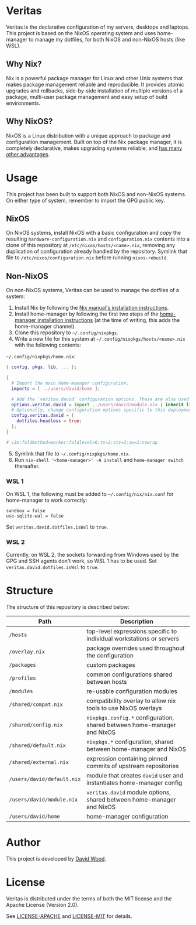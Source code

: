 # Veritas
Veritas is the declarative configuration of my servers, desktops and laptops. This project is based
on the NixOS operating system and uses home-manager to manage my dotfiles, for both NixOS and
non-NixOS hosts (like WSL).

## Why Nix?
Nix is a powerful package manager for Linux and other Unix systems that makes package management
reliable and reproducible. It provides atomic upgrades and rollbacks, side-by-side installation of
multiple versions of a package, multi-user package management and easy setup of build environments.

## Why NixOS?
NixOS is a Linux distribution with a unique approach to package and configuration management. Built
on top of the Nix package manager, it is completely declarative, makes upgrading systems reliable,
and [has many other advantages](https://nixos.org/nixos/about.html).

# Usage
This project has been built to support both NixOS and non-NixOS systems. On either type of system,
remember to import the GPG public key.

## NixOS
On NixOS systems, install NixOS with a basic configuration and copy the resulting
`hardware-configuration.nix` and `configuration.nix` contents into a clone of this repository at
`/etc/nixos/hosts/<name>.nix`, removing any duplication of configuration already handled by the
repository. Symlink that file to `/etc/nixos/configuration.nix` before running `nixos-rebuild`.

## Non-NixOS
On non-NixOS systems, Veritas can be used to manage the dotfiles of a system:

1. Install Nix by following the [Nix manual's installation instructions][nixos_install].
2. Install home-manager by following the first two steps of the
   [home-manager installation instructions][home-manager_install] (at the time of writing, this
   adds the home-manager channel).
3. Clone this repository to `~/.config/nixpkgs`.
4. Write a new file for this system at `~/.config/nixpkgs/hosts/<name>.nix` with the following
   contents:

`~/.config/nixpkgs/home.nix`:

```nix
{ config, pkgs, lib, ... }:

{
  # Import the main home-manager configuration.
  imports = [ ../users/david/home ];

  # Add the `veritas.david` configuration options. These are also used from NixOS.
  options.veritas.david = import ../users/david/module.nix { inherit lib; };
  # Optionally, change configuration options specific to this deployment of Veritas.
  config.veritas.david = {
    dotfiles.headless = true;
  };
}

# vim:foldmethod=marker:foldlevel=0:ts=2:sts=2:sw=2:nowrap
```

5. Symlink that file to `~/.config/nixpkgs/home.nix`.
6. Run `nix-shell '<home-manager>' -A install` and `home-manager switch` thereafter.

[nixos_install]: https://nixos.org/nix/manual/#chap-installation
[home-manager_install]: https://github.com/rycee/home-manager#installation

### WSL 1
On WSL 1, the following must be added to `~/.config/nix/nix.conf` for home-manager to work
correctly:

```
sandbox = false
use-sqlite-wal = false
```

Set `veritas.david.dotfiles.isWsl` to `true`.

### WSL 2
Currently, on WSL 2, the sockets forwarding from Windows used by the GPG and SSH agents don't
work, so WSL 1 has to be used. Set `veritas.david.dotfiles.isWsl` to `true`.

# Structure
The structure of this repository is described below:

Path                       | Description
----                       | -----------
`/hosts`                   | top-level expressions specific to individual workstations or servers
`/overlay.nix`             | package overrides used throughout the configuration
`/packages`                | custom packages
`/profiles`                | common configurations shared between hosts
`/modules`                 | re-usable configuration modules
`/shared/compat.nix`       | compatibility overlay to allow nix tools to use NixOS overlays
`/shared/config.nix`       | `nixpkgs.config.*` configuration, shared between home-manager and NixOS
`/shared/default.nix`      | `nixpkgs.*` configuration, shared between home-manager and NixOS
`/shared/external.nix`     | expression containing pinned commits of upstream repositories
`/users/david/default.nix` | module that creates `david` user and instantiates home-manager config
`/users/david/module.nix`  | `veritas.david` module options, shared between home-manager and NixOS
`/users/david/home`        | home-manager configuration

# Author
This project is developed by [David Wood](https://davidtw.co).

# License
Veritas is distributed under the terms of both the MIT license and the Apache License (Version 2.0).

See [LICENSE-APACHE](LICENSE-APACHE) and [LICENSE-MIT](LICENSE-MIT) for details.
